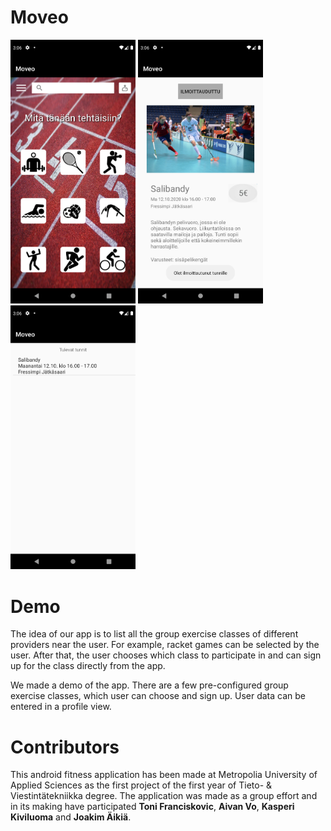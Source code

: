 # Moveo
<p align="left">
  <img src=Screenshot_1608642364.png width="200" alt="Moveo screenshot">
  <img src=Screenshot_1608642386.png width="200" alt="Moveo screenshot">
  <img src=Screenshot_1608642398.png width="200" alt="Moveo screenshot">
</p>



# Demo
The idea of our app is to list all the group exercise classes of different providers near the user. For example, racket games can be selected by the user. After that, the user chooses which class to participate in and can sign up for the class directly from the app.

We made a demo of the app. There are a few pre-configured group exercise classes, which user can choose and sign up. User data can be entered in a profile view.







# Contributors
This android fitness application has been made at Metropolia University of Applied Sciences as the first project of the first year of Tieto- & Viestintätekniikka degree. The application was made as a group effort and in its making have participated
**Toni Franciskovic**, **Aivan Vo**, **Kasperi Kiviluoma** and **Joakim Äikiä**.

